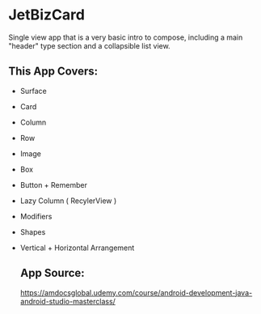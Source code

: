 # JetBizCard
Single view app that is a very basic intro to compose, including a main "header" type section and a collapsible list view. 

## This App Covers: 
- Surface
- Card
- Column
- Row
- Image
- Box
- Button + Remember
- Lazy Column ( RecylerView )
- Modifiers
- Shapes
- Vertical + Horizontal Arrangement

  ## App Source:
  https://amdocsglobal.udemy.com/course/android-development-java-android-studio-masterclass/
